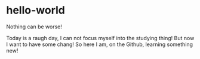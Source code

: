 # hello-world

Nothing can be worse!

Today is a raugh day, I can not focus myself into the studying thing! But now I want to have some chang!
So here I am, on the Github, learning something new!
